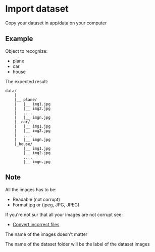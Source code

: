 # Import dataset

Copy your dataset in app/data on your computer

## Example
	
Object to recognize:
- plane
- car
- house

The expected result:

	data/
		|
		|__ plane/
		|	|__ img1.jpg
		|	|__ img2.jpg
		|	....
		|	|__ imgn.jpg
		|__car/
		|	|__ img1.jpg
		|	|__ img2.jpg
		|	....
		|	|__ imgn.jpg
		|_house/
			|__ img1.jpg
			|__ img2.jpg
			....
			|__ imgn.jpg

## Note

All the images has to be:
- Readable (not corrupt)
- Format jpg or (jpeg, JPG, JPEG)

If you're not sur that all your images are not corrupt see:

- [Convert incorrect files](https://github.com/zirkis/LILO/blob/kevin/docs/convertincorrectfiles.md)

The name of the images doesn't matter

The name of the dataset folder will be the label of the dataset images
